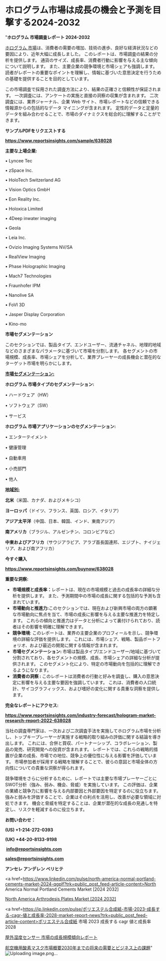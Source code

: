 # ホログラム市場は成長の機会と予測を目撃する2024-2032

"<strong>ホログラム 市場調査レポート 2024-2032</strong>

<a href=https://www.reportsinsights.com/sample/638028>ホログラム 市場</a>は、消費者の需要の増加、技術の進歩、良好な経済状況などの要因により、近年大幅に成長しました。 このレポートは、市場調査の結果の分析を提供します。 通貨のサイズ、成長率、消費者行動に影響を与える主な傾向について説明します。 また、主要企業の競争環境と市場シェアも強調します。 読者がレポートの重要なポイントを理解し、情報に基づいた意思決定を行うための基礎を提供することを目的としています。

この市場調査で採用された調査方法により、結果の正確さと信頼性が保証されます。 一次調査には、アンケートの実施と直接の洞察の収集が含まれます。 二次調査には、業界ジャーナル、企業 Web サイト、市場レポートなどの信頼できる情報源からの包括的なデータ マイニングが含まれます。 定性的データと定量的データを組み合わせることで、市場のダイナミクスを総合的に理解することができます。

<strong><b>サンプルPDFをリクエストする</b></strong>

<a href=https://www.reportsinsights.com/sample/638028><strong><u>https://www.reportsinsights.com/sample/638028</u></strong></a>

<strong>主要な上場企業:</strong>

• Lyncee Tec

• zSpace Inc.

• HoloTech Switzerland AG

• Vision Optics GmbH

• Eon Reality Inc.

• Holoxica Limited

• 4Deep inwater imaging

• Geola

• Leia Inc.

• Ovizio Imaging Systems NV/SA

• RealView Imaging

• Phase Holographic Imaging

• Mach7 Technologies

• Fraunhofer IPM

• Nanolive SA

• FoVI 3D

• Jasper Display Corporation

• Kino-mo

<strong>市場セグメンテーション</strong>

このセクションでは、製品タイプ、エンドユーザー、流通チャネル、地理的地域などのさまざまなパラメータに基づいて市場を分割します。 各セグメントの市場規模、成長率、市場シェアを分析して、業界プレーヤーの成長機会と潜在的なターゲット市場を明らかにします。

<strong><u>市場セグメンテーション</u></strong><strong><u>:</u></strong>

<strong>ホログラム 市場タイプのセグメンテーション:</strong>

• ハードウェア（HW）

• ソフトウェア（SW）

• サービス

<strong>ホログラム 市場アプリケーションのセグメンテーション:</strong>

• エンターテイメント

• 健康管理

• 自動車用

• 小売部門

• 他人

<strong><u>地域別</u></strong><strong><u>:</u></strong>

<strong>北米</strong>（米国、カナダ、およびメキシコ）

<strong>ヨーロッパ</strong>（ドイツ、フランス、英国、ロシア、イタリア）

<strong>アジア太平洋</strong>（中国、日本、韓国、インド、東南アジア）

<strong>南アメリカ</strong>（ブラジル、アルゼンチン、コロンビアなど）

<strong>中東およびアフリカ</strong>（サウジアラビア、アラブ首長国連邦、エジプト、ナイジェリア、および南アフリカ）

<strong>今すぐ購入</strong>

<a href=https://www.reportsinsights.com/buynow/638028><strong><u>https://www.reportsinsights.com/buynow/638028</u></strong></a>

<strong>重要な洞察:</strong>
<ul>
  <li><strong>市場規模と成長率：</strong>レポートは、現在の市場規模と過去の成長率の詳細な分析を提供します。 また、予測期間中の市場の成長に関する包括的な予測も含まれています。</li>
  <li><strong>市場動向と推進力:</strong>このセクションでは、現在および新興市場の両方の顕著な市場動向に焦点を当て、市場の成長に影響を与える主要な推進力を特定します。 これらの傾向と推進力はデータと分析によって裏付けられており、読者はその影響を明確に理解できます。</li>
  <li><strong>競争環境</strong>: このレポートは、業界の主要企業のプロフィールを示し、競争環境の詳細な評価を提供します。 これには、市場シェア、戦略、製品ポートフォリオ、および最近の開発に関する情報が含まれます。</li>
  <li><strong>市場セグメンテーション: </strong>市場は製品タイプ/エンドユーザー/地域に基づいて分割されており、各セグメントの規模、成長、市場シェアの詳細な分析が提供されます。 このセグメント化により、特定の市場動向を包括的に理解できるようになります。</li>
  <li><strong>消費者の洞察 : </strong>このレポートは消費者の行動と好みを調査し、購入の意思決定に影響を与える主要な要因を強調しています。 これは、消費者の人口統計、サイコグラフィックス、および嗜好の変化に関する貴重な洞察を提供します。</li>
</ul>
<strong>完全なレポートにアクセス:</strong>

<a href=https://www.reportsinsights.com/industry-forecast/hologram-market-research-report-2022-638028><strong><u><b>https://www.reportsinsights.com/industry-forecast/hologram-market-research-report-2022-638028</b></u></strong></a>

当社の調査専門家は、一次および二次調査手法を実施してホログラム市場を分析し、トップキープレーヤーが実施する戦略的取り組みの評価に関する結論を導き出します。 これには、合併と買収、パートナーシップ、コラボレーション、製品の発売、研究開発への投資が含まれます。 レポートでは、これらの戦略的措置が企業の成長、市場での地位、競争上の優位性に与える影響を評価しています。 市場参加者が採用する戦略を理解することで、彼らの意図と市場全体の方向性についての貴重な洞察が得られます。

競争環境をさらに分析するために、レポートでは主要な市場プレーヤーごとにSWOT分析（強み、弱み、機会、脅威）を実施しています。 この評価は、企業の業績と競争力に影響を与える内部要因と外部要因を特定するのに役立ちます。 強みと弱みを評価することで、企業はその利点を活用し、改善が必要な領域に対処できます。 機会と脅威を特定することは、企業が潜在的な成長の見通しを特定し、リスクを軽減するのに役立ちます。

<strong>お問い合わせ：</strong>

<strong>(US) +1-214-272-0393</strong>

<strong>(UK) +44-20-8133-9198</strong>

<strong> </strong><a href=info@reportsinsights.com><strong><u>info@reportsinsights.com</u></strong></a>

<a href=sales@reportsinsights.com><strong><u>sales@reportsinsights.com</u></strong></a>

<strong>アンセレ アンデレン ベリヒテ</strong>

<a href=https://www.linkedin.com/pulse/north-america-normal-portland-cements-market-2024-qgplf?trk=public_post_feed-article-content>North America Normal Portland Cements Market [2024 2032]</a>

<a href=https://www.linkedin.com/pulse/north-america-arthrodesis-plates-market-2024-landscape-bdlff/>North America Arthrodesis Plates Market [2024 2032]</a>

<a href=https://jp.linkedin.com/pulse/ポリエステル合成紙-市場-2023-成長する-cagr-値と成長率-2028-market-report-news?trk=public_post_feed-article-content>ポリエステル合成紙 市場 2023 成長する cagr 値と成長率 2028</a>

<a href=https://www.linkedin.com/pulse/屋外湿度センサー-市場の成長規模傾向レポート-community-market-research/>屋外湿度センサー 市場の成長規模傾向レポート</a>

<a href=https://www.linkedin.com/pulse/航空機用酸素マスク市場概要2030年までの将来の需要とビジネス上の課題-reports-insights-expert-gtfrf/>航空機用酸素マスク市場概要2030年までの将来の需要とビジネス上の課題</a>"
![Uploading image.png…]()
